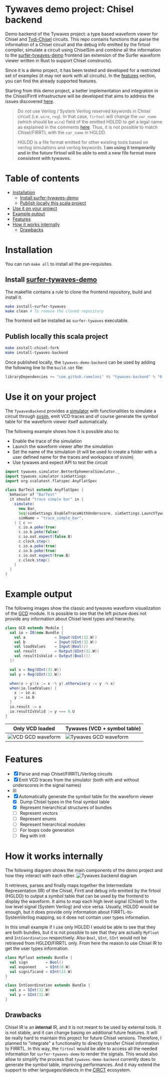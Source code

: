 # Tywaves demo project: Chisel backend

Demo backend of the Tywaves project: a type based waveform viewer for Chisel
and [Tydi-Chisel](https://github.com/abs-tudelft/Tydi-Chisel) circuits.
This repo contains functions that parse the information of a Chisel circuit and the debug info emitted by the firtool
compiler, simulate a circuit using ChiselSim and combine all the information to the
[surfer-tywaves-demo](https://gitlab.com/rameloni/surfer-tywaves-demo) frontend (an extension of the Surfer waveform
viewer written in Rust to support Chisel constructs).

Since it is a demo project, it has been tested and developed for a restricted set of examples (it may not work with
all circuits). In the [features](#features) section, you can find the already supported features.

Starting from this demo project, a better implementation and integration in the Chisel/Firrtl infrastructure will be
developed that aims to address the issues
discovered [here](https://github.com/rameloni/Tydi-Chisel-testing-frameworks-analysis).

> Do not use Verilog / System Verilog reserved keywords in Chisel circuit (i.e. `wire`, `reg`).
> In that case, `firtool` will change the `var_name` (which should be `wire`) field of the emitted HGLDD to get a legal
> name as explained in the comments
> [here](https://github.com/llvm/circt/blob/37fbe5e5f5c7a07064d02cea8bf4e8454178fc0e/lib/Target/DebugInfo/EmitHGLDD.cpp#L163C1-L175C2).
> Thus, it is not possible to match Chisel/FIRRTL with the `var_name` in HGLDD.
>
> HGLDD is a file format emitted for other existing tools based on verilog simulations and verilog keywords.
> **I am using it temporarily and in the future firtool will be able to emit a new file format more consistent with
> tywaves.**

# Table of contents

- [Installation](#installation)
    - [Install surfer-tywaves-demo](#install-surfer-tywaves-demo)
    - [Publish locally this scala project](#publish-locally-this-scala-project)
- [Use it on your project](#use-it-on-your-project)
- [Example output](#example-output)
- [Features](#features)
- [How it works internally](#how-it-works-internally)
    - [Drawbacks](#drawbacks)

# Installation

You can run `make all` to install all the pre-requisites.

## Install [surfer-tywaves-demo](https://gitlab.com/rameloni/surfer-tywaves-demo/-/tree/tywaves)

The makefile contains a rule to clone the frontend repository, build and install it.

```bash
make install-surfer-tywaves
make clean # To remove the cloned repository
```

The frontend will be installed as `surfer-tywaves` executable.

## Publish locally this scala project

```bash
make install-chisel-fork
make install-tywaves-backend
```

Once published locally, the `tywaves-demo-backend` can be used by adding the following line to the `build.sbt` file:

```scala
libraryDependencies += "com.github.rameloni" %% "tywaves-backend" % "0.1.0-SNAPSHOT"
```

# Use it on your project

The `TywavesBackend` provides a [simulator](./src/main/tywaves/simulator/BetterEphemeralSimulator.scala) with
functionalities to simulate a circuit through [svsim](https://github.com/chipsalliance/chisel/tree/main/svsim), emit VCD
traces and of course generate the symbol table for the waveform viewer itself automatically.

The following example shows how it is possible also to:

- Enable the trace of the simulation
- Launch the waveform viewer after the simulation
- Set the name of the simulation (it will be used to create a folder with a user defined name for the traces and
  workspace of svsim)
- Use tywaves and expect API to test the circuit

```scala
import tywaves.simulator.BetterEphemeralSimulator._
import tywaves.simulator.simSettings
import org.scalatest.flatspec.AnyFlatSpec

class BarTest extends AnyFlatSpec {
  behavior of "BarTest"
  it should "trace simple bar" in {
    simulate(
      new Bar,
      Seq(simSettings.EnableTraceWithUnderscore, simSettings.LaunchTywavesWaveforms),
      simName = "trace_simple_bar",
    ) { c =>
      c.io.a.poke(true)
      c.io.b.poke(false)
      c.io.out.expect(false.B)
      c.clock.step()
      c.io.a.poke(true)
      c.io.b.poke(true)
      c.io.out.expect(true.B)
      c.clock.step()
    }
  }
}
```

# Example output

The following images show the classic and tywaves waveform visualization of the [GCD](./src/test/gcd/GCD.scala) module.
It is possible to see that the left picture does not provide any information about Chisel level types and hierarchy.

```scala
class GCD extends Module {
  val io = IO(new Bundle {
    val a             = Input(UInt(32.W))
    val b             = Input(UInt(32.W))
    val loadValues    = Input(Bool())
    val result        = Output(UInt(32.W))
    val resultIsValid = Output(Bool())
  })

  val x = Reg(UInt(32.W))
  val y = Reg(UInt(32.W))

  when(x > y)(x := x -% y).otherwise(y := y -% x)
  when(io.loadValues) {
    x := io.a;
    y := io.b
  }
  io.result := x
  io.resultIsValid := y === 0.U
}
```

| Only VCD loaded                                    | Tywaves (VCD + symbol table)                                |
|----------------------------------------------------|-------------------------------------------------------------|
| ![VCD GCD waveform](./images/vcd-gcd-waveform.png) | ![Tywaves GCD waveform](./images/tywaves-gcd-waveforms.png) |

# Features

- [x] Parse and map Chisel/FIRRTL/Verilog circuits
- [x] Emit VCD traces from the simulator (both with and without underscores in the signal names)
- [x] 
- [x] Automatically generate the symbol table for the waveform viewer
    - [x] Dump Chisel types in the final symbol table
    - [x] Represent hierarchical structures of bundles
    - [ ] Represent vectors
    - [ ] Represent enums
    - [ ] Represent hierarchical modules
    - [ ] For loops code generation
    - [ ] Reg with init

# How it works internally

The following diagram shows the main components of the demo project and how they interact with each other.
![Tywaves backend diagram](./images/tywaves-backend-diagram.png)

It retrieves, parses and finally maps together the Intermediate Representation (IR) of the Chisel, Firrtl and debug info
emitted by the firtool (HGLDD) to output a symbol table that can be used by the frontend to display the waveform.
It aims to map each high level signal (Chisel) to the low level signal (System Verilog) and vice versa. Usually, HGLDD
would be enough, but it does provide only information about FIRRTL-to-SystemVerilog mapping, so it does not contain user
types information.

In this small example if I use only HGLDD I would be able to see that they are both bundles, but it is not possible to
see that they are actually `MyFloat` and `IntCoordination` respectively. Also `Bool`, `UInt`, `SInt` would not be
retrieved from HGLDD/FIRRTL only. From here the reason to use Chisel IR to get the user types information.

```scala
class MyFloat extends Bundle {
  val sign        = Bool()
  val exponent    = UInt(8.W)
  val significand = UInt(23.W)
}

class IntCoordination extends Bundle {
  val x = SInt(32.W)
  val y = SInt(32.W)
}
```

## Drawbacks

Chisel IR is an **internal** IR, and it is not meant to be used by external tools. It is not stable, and it can change
basing on additional future features. It will be really hard to maintain this project for future Chisel versions.
Therefore, I planned to "integrate" a functionality to directly transfer Chisel information to FIRRTL. In this way,
the `firtool` would be able to access all the needed information for `surfer-tywaves-demo` to render the signals.
This would also allow to simplify the process that `tywaves-demo-backend` currently does to generate the symbol table,
improving performances. And it may extend the support to other languages/dialects in
the [CIRCT](https://circt.llvm.org/) ecosystem.